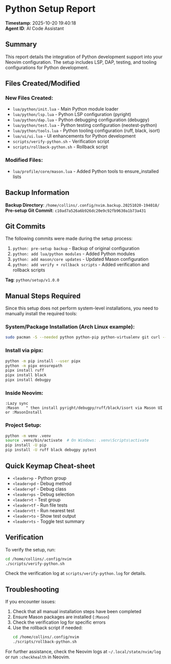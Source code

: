 # Python Setup Report

**Timestamp**: 2025-10-20 19:40:18  
**Agent ID**: AI Code Assistant

## Summary

This report details the integration of Python development support into your Neovim configuration. The setup includes LSP, DAP, testing, and tooling configurations for Python development.

## Files Created/Modified

### New Files Created:
- `lua/python/init.lua` - Main Python module loader
- `lua/python/lsp.lua` - Python LSP configuration (pyright)
- `lua/python/dap.lua` - Python debugging configuration (debugpy)
- `lua/python/test.lua` - Python testing configuration (neotest-python)
- `lua/python/tools.lua` - Python tooling configuration (ruff, black, isort)
- `lua/ui/ui.lua` - UI enhancements for Python development
- `scripts/verify-python.sh` - Verification script
- `scripts/rollback-python.sh` - Rollback script

### Modified Files:
- `lua/profile/core/mason.lua` - Added Python tools to ensure_installed lists

## Backup Information

**Backup Directory**: `/home/collins/.config/nvim.backup.20251020-194018/`  
**Pre-setup Git Commit**: `c10ad7a526a6b926dc20e9c92fb9630a1b73a431`

## Git Commits

The following commits were made during the setup process:
1. `python: pre-setup backup` - Backup of original configuration
2. `python: add lua/python modules` - Added Python modules
3. `python: add mason/core updates` - Updated Mason configuration
4. `python: add verify + rollback scripts` - Added verification and rollback scripts

**Tag**: `python/setup/v1.0.0`

## Manual Steps Required

Since this setup does not perform system-level installations, you need to manually install the required tools:

### System/Package Installation (Arch Linux example):
```bash
sudo pacman -S --needed python python-pip python-virtualenv git curl --noconfirm
```

### Install via pipx:
```bash
python -m pip install --user pipx
python -m pipx ensurepath
pipx install ruff
pipx install black
pipx install debugpy
```

### Inside Neovim:
```vim
:Lazy sync
:Mason   " then install pyright/debugpy/ruff/black/isort via Mason UI or :MasonInstall
```

### Project Setup:
```bash
python -m venv .venv
source .venv/bin/activate  # On Windows: .venv\Scripts\activate
pip install -U pip
pip install -U ruff black debugpy pytest
```

## Quick Keymap Cheat-sheet

- `<leader>p` - Python group
- `<leader>pd` - Debug method
- `<leader>pf` - Debug class
- `<leader>ps` - Debug selection
- `<leader>t` - Test group
- `<leader>tf` - Run file tests
- `<leader>tt` - Run nearest test
- `<leader>to` - Show test output
- `<leader>ts` - Toggle test summary

## Verification

To verify the setup, run:
```bash
cd /home/collins/.config/nvim
./scripts/verify-python.sh
```

Check the verification log at `scripts/verify-python.log` for details.

## Troubleshooting

If you encounter issues:

1. Check that all manual installation steps have been completed
2. Ensure Mason packages are installed (`:Mason`)
3. Check the verification log for specific errors
4. Use the rollback script if needed:
   ```bash
   cd /home/collins/.config/nvim
   ./scripts/rollback-python.sh
   ```

For further assistance, check the Neovim logs at `~/.local/state/nvim/log` or run `:checkhealth` in Neovim.